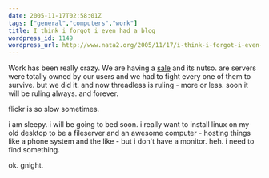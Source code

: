 ```yaml
---
date: 2005-11-17T02:58:01Z
tags: ["general","computers","work"]
title: I think i forgot i even had a blog
wordpress_id: 1149
wordpress_url: http://www.nata2.org/2005/11/17/i-think-i-forgot-i-even-had-a-blog/
---
```


Work has been really crazy. We are having a <a href="http://www.threadless.com">sale</a> and its nutso. are servers were totally owned by our users and we had to fight every one of them to survive. but we did it. and now threadless is ruling - more or less. soon it will be ruling always. and forever. 

flickr is so slow sometimes.

i am sleepy.  i will be going to bed soon. i really want to install linux on my old desktop to be a fileserver and an awesome computer - hosting things like a phone system and the like - but i don't have a monitor. heh. i need to find something. 

ok. gnight. 
